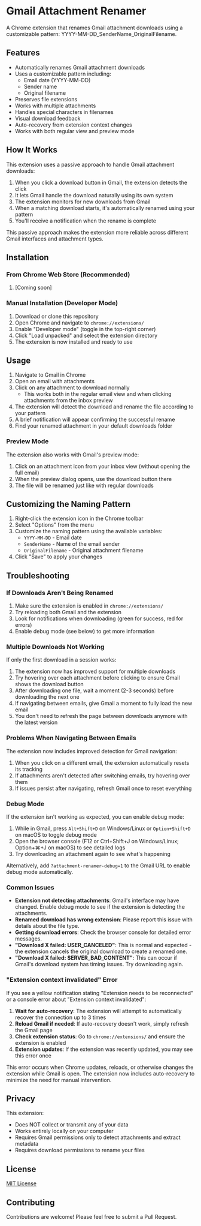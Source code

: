 # Gmail Attachment Renamer

A Chrome extension that renames Gmail attachment downloads using a customizable pattern: YYYY-MM-DD_SenderName_OriginalFilename.

## Features

- Automatically renames Gmail attachment downloads
- Uses a customizable pattern including:
  - Email date (YYYY-MM-DD)
  - Sender name
  - Original filename
- Preserves file extensions
- Works with multiple attachments
- Handles special characters in filenames
- Visual download feedback
- Auto-recovery from extension context changes
- Works with both regular view and preview mode

## How It Works

This extension uses a passive approach to handle Gmail attachment downloads:

1. When you click a download button in Gmail, the extension detects the click
2. It lets Gmail handle the download naturally using its own system
3. The extension monitors for new downloads from Gmail
4. When a matching download starts, it's automatically renamed using your pattern
5. You'll receive a notification when the rename is complete

This passive approach makes the extension more reliable across different Gmail interfaces and attachment types.

## Installation

### From Chrome Web Store (Recommended)

1. [Coming soon]

### Manual Installation (Developer Mode)

1. Download or clone this repository
2. Open Chrome and navigate to `chrome://extensions/`
3. Enable "Developer mode" (toggle in the top-right corner)
4. Click "Load unpacked" and select the extension directory
5. The extension is now installed and ready to use

## Usage

1. Navigate to Gmail in Chrome
2. Open an email with attachments
3. Click on any attachment to download normally
   - This works both in the regular email view and when clicking attachments from the inbox preview
4. The extension will detect the download and rename the file according to your pattern
5. A brief notification will appear confirming the successful rename
6. Find your renamed attachment in your default downloads folder

### Preview Mode

The extension also works with Gmail's preview mode:

1. Click on an attachment icon from your inbox view (without opening the full email)
2. When the preview dialog opens, use the download button there
3. The file will be renamed just like with regular downloads

## Customizing the Naming Pattern

1. Right-click the extension icon in the Chrome toolbar
2. Select "Options" from the menu
3. Customize the naming pattern using the available variables:
   - `YYYY-MM-DD` - Email date
   - `SenderName` - Name of the email sender
   - `OriginalFilename` - Original attachment filename
4. Click "Save" to apply your changes

## Troubleshooting

### If Downloads Aren't Being Renamed

1. Make sure the extension is enabled in `chrome://extensions/`
2. Try reloading both Gmail and the extension
3. Look for notifications when downloading (green for success, red for errors)
4. Enable debug mode (see below) to get more information

### Multiple Downloads Not Working

If only the first download in a session works:

1. The extension now has improved support for multiple downloads
2. Try hovering over each attachment before clicking to ensure Gmail shows the download button
3. After downloading one file, wait a moment (2-3 seconds) before downloading the next one
4. If navigating between emails, give Gmail a moment to fully load the new email
5. You don't need to refresh the page between downloads anymore with the latest version

### Problems When Navigating Between Emails

The extension now includes improved detection for Gmail navigation:

1. When you click on a different email, the extension automatically resets its tracking
2. If attachments aren't detected after switching emails, try hovering over them
3. If issues persist after navigating, refresh Gmail once to reset everything

### Debug Mode

If the extension isn't working as expected, you can enable debug mode:

1. While in Gmail, press `Alt+Shift+D` on Windows/Linux or `Option+Shift+D` on macOS to toggle debug mode
2. Open the browser console (F12 or Ctrl+Shift+J on Windows/Linux; Option+⌘+J on macOS) to see detailed logs
3. Try downloading an attachment again to see what's happening

Alternatively, add `?attachment-renamer-debug=1` to the Gmail URL to enable debug mode automatically.

### Common Issues

- **Extension not detecting attachments**: Gmail's interface may have changed. Enable debug mode to see if the extension is detecting the attachments.
- **Renamed download has wrong extension**: Please report this issue with details about the file type.
- **Getting download errors**: Check the browser console for detailed error messages.
- **"Download X failed: USER_CANCELED"**: This is normal and expected - the extension cancels the original download to create a renamed one.
- **"Download X failed: SERVER_BAD_CONTENT"**: This can occur if Gmail's download system has timing issues. Try downloading again.

### "Extension context invalidated" Error

If you see a yellow notification stating "Extension needs to be reconnected" or a console error about "Extension context invalidated":

1. **Wait for auto-recovery**: The extension will attempt to automatically recover the connection up to 3 times
2. **Reload Gmail if needed**: If auto-recovery doesn't work, simply refresh the Gmail page
3. **Check extension status**: Go to `chrome://extensions/` and ensure the extension is enabled
4. **Extension updates**: If the extension was recently updated, you may see this error once

This error occurs when Chrome updates, reloads, or otherwise changes the extension while Gmail is open. The extension now includes auto-recovery to minimize the need for manual intervention.

## Privacy

This extension:
- Does NOT collect or transmit any of your data
- Works entirely locally on your computer
- Requires Gmail permissions only to detect attachments and extract metadata
- Requires download permissions to rename your files

## License

[MIT License](LICENSE)

## Contributing

Contributions are welcome! Please feel free to submit a Pull Request. 